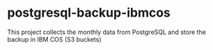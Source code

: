 # postgresql-backup-ibmcos
This project collects the monthly data from PostgreSQL and store the backup in IBM COS (S3 buckets)
